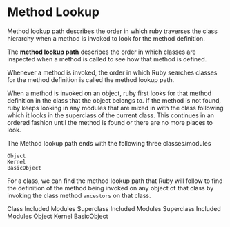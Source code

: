 # Method Lookup

Method lookup path describes the order in which ruby traverses the class hierarchy when a method is invoked to look for the method definition.

The **method lookup path** describes the order in which classes are inspected when a method is called to see how that method is defined.

Whenever a method is invoked, the order in which Ruby searches classes for the method definition is called the method lookup path.

When a method is invoked on an object, ruby first looks for that method definition in the class that the object belongs to. If the method is not found, ruby keeps looking in any modules that are mixed in with the class following which it looks in the superclass of the current class. This continues in an ordered fashion until the method is found or there are no more places to look. 

The Method lookup path ends with the following three classes/modules

```
Object
Kernel
BasicObject
```

For a class, we can find the method lookup path that Ruby will follow to find the definition of the method being invoked on any object of that class by invoking the class method `ancestors` on that class.

Class
Included Modules
Superclass
Included Modules
Superclass
Included Modules
Object
Kernel
BasicObject

 